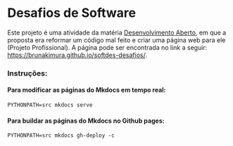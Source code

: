 # Desafios de Software
Este projeto é uma atividade da matéria [Desenvolvimento Aberto](https://insper.github.io/dev-aberto/),
em que a proposta era reformar um código mal feito e criar uma página web para ele (Projeto Profissional).
A página pode ser encontrada no link a seguir: https://brunakimura.github.io/softdes-desafios/.

### Instruções:
#### Para modificar as páginas do Mkdocs em tempo real:
```
PYTHONPATH=src mkdocs serve
```

#### Para buildar as páginas do Mkdocs no Github pages:
```
PYTHONPATH=src mkdocs gh-deploy -c
```
